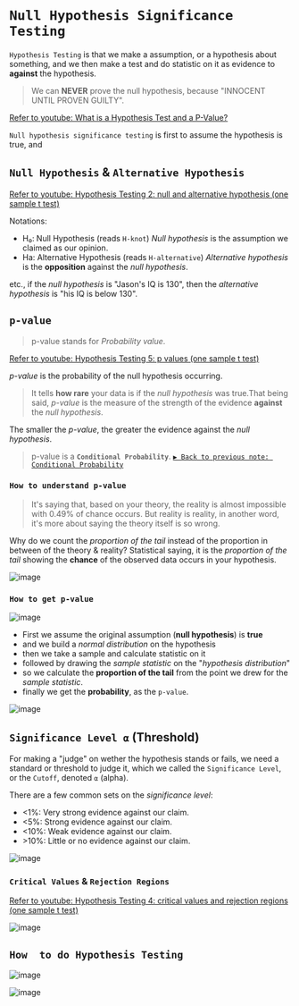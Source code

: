 # `Null Hypothesis Significance Testing`

`Hypothesis Testing` is that we make a assumption, or a hypothesis about something, and we then make a test and do statistic on it as evidence to **against** the hypothesis. 

> We can **NEVER** prove the null hypothesis, because "INNOCENT UNTIL PROVEN GUILTY".

[Refer to youtube: What is a Hypothesis Test and a P-Value?](https://www.youtube.com/watch?v=vwWEa8wU_6U&t=381s)

`Null hypothesis significance testing` is first to assume the hypothesis is true, and 


## `Null Hypothesis` & `Alternative Hypothesis`

[Refer to youtube: Hypothesis Testing 2: null and alternative hypothesis (one sample t test)](https://www.youtube.com/watch?v=L1GV6nLnbyE)

Notations:
- H₀: Null Hypothesis (reads `H-knot`)
_Null hypothesis_ is the assumption we claimed as our opinion.
- Ha: Alternative Hypothesis (reads `H-alternative`)
_Alternative hypothesis_ is the **opposition** against the _null hypothesis_.

etc., if the _null hypothesis_ is "Jason's IQ is 130", then the _alternative hypothesis_ is "his IQ is below 130".


## `p-value`
> p-value stands for _Probability value_.

[Refer to youtube: Hypothesis Testing 5: p values (one sample t test)](https://www.youtube.com/watch?v=WojcyhC7EVc)

_p-value_ is the probability of the null hypothesis occurring.

> It tells **how rare** your data is if the _null hypothesis_ was true.That being said, _p-value_ is the measure of the strength of the evidence **against** the _null hypothesis_.

The smaller the _p-value_, the greater the evidence against the _null hypothesis_.

> p-value is a **`Conditional Probability`**.
[`▶︎ Back to previous note: Conditional Probability`](https://github.com/solomonxie/solomonxie.github.io/issues/50#issuecomment-412445737)

### `How to understand p-value`
> It's saying that, based on your theory, the reality is almost impossible with 0.49% of chance occurs. But reality is reality, in another word, it's more about saying the theory itself is so wrong.

Why do we count the _proportion of the tail_ instead of the proportion in between of the theory & reality?
Statistical saying, it is the _proportion of the tail_ showing the **chance** of the observed data occurs in your hypothesis.

![image](https://user-images.githubusercontent.com/14041622/45208130-71582d00-b2bc-11e8-97b8-38546dff6fb6.png)


### `How to get p-value`

![image](https://user-images.githubusercontent.com/14041622/45206227-17089d80-b2b7-11e8-98ec-3d413f8d7443.png)

- First we assume the original assumption (__null hypothesis__) is **true**
- and we build a _normal distribution_ on the hypothesis
- then we take a sample and calculate statistic on it
- followed by drawing the _sample statistic_ on the "_hypothesis distribution_"
- so we calculate the **proportion of the tail** from the point we drew for the _sample statistic_.
- finally we get the **probability**, as the `p-value`.

![image](https://user-images.githubusercontent.com/14041622/45207840-b62f9400-b2bb-11e8-9ea6-87b7dd1c69de.png)


## `Significance Level ⍺` (Threshold)

For making a "judge" on wether the hypothesis stands or fails, we need a standard or threshold to judge it, which we called the `Significance Level`, or the `Cutoff`, denoted `⍺` (alpha).

There are a few common sets on the _significance level_:
- \<1%: Very strong evidence against our claim.
- \<5%: Strong evidence against our claim.
- \<10%: Weak evidence against our claim.
- \>10%: Little or no evidence against our claim.

![image](https://user-images.githubusercontent.com/14041622/45202814-be340780-b2ac-11e8-9fa0-3b3dc088877b.png)

### `Critical Values` & `Rejection Regions`
[Refer to youtube: Hypothesis Testing 4: critical values and rejection regions (one sample t test)](https://www.youtube.com/watch?v=BdeuCflLPQI)

![image](https://user-images.githubusercontent.com/14041622/45207719-5802b100-b2bb-11e8-85cd-ca0e59bb65a9.png)



## `How  to do Hypothesis Testing`

![image](https://user-images.githubusercontent.com/14041622/45165275-14f6fe00-b227-11e8-97e1-fe7854f01b08.png)


![image](https://user-images.githubusercontent.com/14041622/45207510-b67b5f80-b2ba-11e8-9e63-f9d0a3a65497.png)
